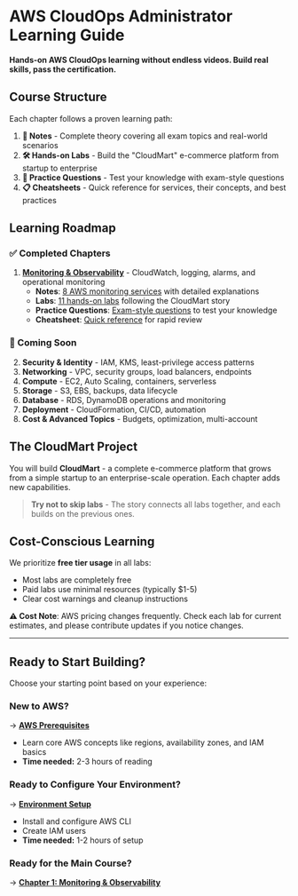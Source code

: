 # AWS CloudOps Administrator Learning Guide

**Hands-on AWS CloudOps learning without endless videos. Build real skills, pass the certification.**

## Course Structure

Each chapter follows a proven learning path:

1. **📖 Notes** - Complete theory covering all exam topics and real-world scenarios
2. **🛠️ Hands-on Labs** - Build the "CloudMart" e-commerce platform from startup to enterprise
3. **📝 Practice Questions** - Test your knowledge with exam-style questions
4. **📋 Cheatsheets** - Quick reference for services, their concepts, and best practices

## Learning Roadmap

### ✅ Completed Chapters
1. **[Monitoring & Observability](chapters/01-monitoring/README.md)** - CloudWatch, logging, alarms, and operational monitoring
   - **Notes**: [8 AWS monitoring services](chapters/01-monitoring/notes/) with detailed explanations
   - **Labs**: [11 hands-on labs](chapters/01-monitoring/labs/) following the CloudMart story
   - **Practice Questions**: [Exam-style questions](chapters/01-monitoring/exam_questions/README.md) to test your knowledge
   - **Cheatsheet**: [Quick reference](chapters/01-monitoring/cheatsheets/monitoring_cheatsheet.md) for rapid review

### 🚧 Coming Soon
2. **Security & Identity** - IAM, KMS, least-privilege access patterns
3. **Networking** - VPC, security groups, load balancers, endpoints
4. **Compute** - EC2, Auto Scaling, containers, serverless
5. **Storage** - S3, EBS, backups, data lifecycle
6. **Database** - RDS, DynamoDB operations and monitoring
7. **Deployment** - CloudFormation, CI/CD, automation
8. **Cost & Advanced Topics** - Budgets, optimization, multi-account

## The CloudMart Project

You will build **CloudMart** - a complete e-commerce platform that grows from a simple startup to an enterprise-scale operation. Each chapter adds new capabilities.

> **Try not to skip labs** - The story connects all labs together, and each builds on the previous ones.

## Cost-Conscious Learning

We prioritize **free tier usage** in all labs:
- Most labs are completely free
- Paid labs use minimal resources (typically $1-5)
- Clear cost warnings and cleanup instructions

**⚠️ Cost Note**: AWS pricing changes frequently. Check each lab for current estimates, and please contribute updates if you notice changes.

---

## Ready to Start Building?

Choose your starting point based on your experience:

### New to AWS? 
→ [**AWS Prerequisites**](docs/prerequisites.md)
- Learn core AWS concepts like regions, availability zones, and IAM basics
- **Time needed:** 2-3 hours of reading

### Ready to Configure Your Environment?
→ [**Environment Setup**](chapters/00-configuration/setting-up-environment.md) 
- Install and configure AWS CLI
- Create IAM users
- **Time needed:** 1-2 hours of setup

### Ready for the Main Course?
→ [**Chapter 1: Monitoring & Observability**](chapters/01-monitoring/README.md)